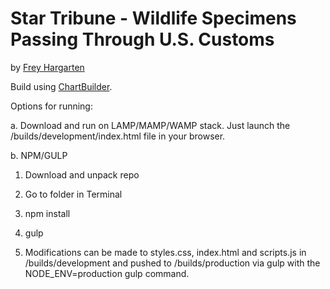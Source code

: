 Star Tribune - Wildlife Specimens Passing Through U.S. Customs
================

by [Frey Hargarten](https://github.com/jeffhargarten)

Build using [ChartBuilder](https://quartz.github.io/Chartbuilder/).

Options for running:

a. Download and run on LAMP/MAMP/WAMP stack. Just launch the /builds/development/index.html file in your browser.

b. NPM/GULP

1. Download and unpack repo

2. Go to folder in Terminal

3. npm install

4. gulp

5. Modifications can be made to styles.css, index.html and scripts.js in /builds/development and pushed to /builds/production via gulp with the NODE_ENV=production gulp command.